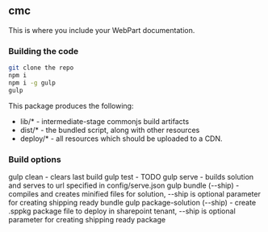 ## cmc

This is where you include your WebPart documentation.

### Building the code

```bash
git clone the repo
npm i
npm i -g gulp
gulp
```

This package produces the following:

* lib/* - intermediate-stage commonjs build artifacts
* dist/* - the bundled script, along with other resources
* deploy/* - all resources which should be uploaded to a CDN.

### Build options

gulp clean                      - clears last build
gulp test                       - TODO
gulp serve                      - builds solution and serves to url specified in config/serve.json
gulp bundle (--ship)            - compiles and creates minified files for solution, --ship is optional parameter for creating shipping ready bundle
gulp package-solution (--ship)  - create .sppkg package file to deploy in sharepoint tenant, --ship is optional parameter for creating shipping ready package
